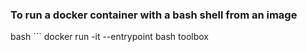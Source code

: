 
### To run a docker container with a bash shell from an image

bash ```
docker run -it --entrypoint bash toolbox
```